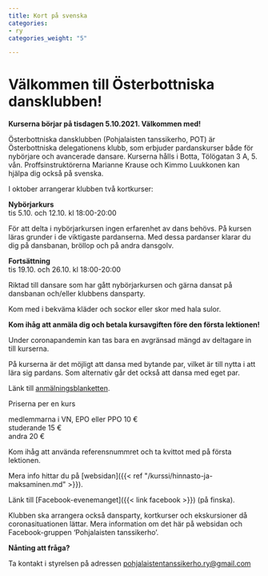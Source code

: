 ```yaml
---
title: Kort på svenska
categories:
- ry
categories_weight: "5"

---
```

# Välkommen till Österbottniska dansklubben!

**Kurserna börjar på tisdagen 5.10.2021. Välkommen med!**

Österbottniska dansklubben (Pohjalaisten tanssikerho, POT) är Österbottniska delegationens klubb, som erbjuder pardanskurser både för nybörjare och avancerade dansare. Kurserna hålls i Botta, Tölögatan 3 A, 5. vån. Proffsinstruktörerna Marianne Krause och Kimmo Luukkonen kan hjälpa dig också på svenska.

I oktober arrangerar klubben två kortkurser:

**Nybörjarkurs**  
tis 5.10. och 12.10. kl 18:00-20:00

För att delta i nybörjarkursen ingen erfarenhet av dans behövs. På kursen läras grunder i de viktigaste pardanserna. Med dessa pardanser klarar du dig på dansbanan, bröllop och på andra dansgolv.

**Fortsättning**  
tis 19.10. och 26.10. kl 18:00-20:00

Riktad till dansare som har gått nybörjarkursen och gärna dansat på dansbanan och/eller klubbens dansparty.

Kom med i bekväma kläder och sockor eller skor med hala sulor.

**Kom ihåg att anmäla dig och betala kursavgiften före den första lektionen!**

Under coronapandemin kan tas bara en avgränsad mängd av deltagare in till kurserna.

På kurserna är det möjligt att dansa med bytande par, vilket är till nytta i att lära sig pardans. Som alternativ går det också att dansa med eget par.

Länk till [anmälningsblanketten](https://docs.google.com/forms/d/e/1FAIpQLSfzk-xtgL3YcQRjJyvUVh1kdIy5aECt9h1B4fBb0-ZBczAuMw/viewform?usp=sf_link).

Priserna per en kurs

medlemmarna i VN, EPO eller PPO 10 €  
studerande 15 €  
andra 20 €

Kom ihåg att använda referensnummret och ta kvittot med på första lektionen.

Mera info hittar du på [websidan]({{< ref "/kurssi/hinnasto-ja-maksaminen.md" >}}).

Länk till [Facebook-evenemanget]({{< link facebook >}}) (på finska).

Klubben ska arrangera också dansparty, kortkurser och ekskursioner då coronasituationen lättar. Mera information om det här på websidan och Facebook-gruppen ‘Pohjalaisten tanssikerho’.

**Nånting att fråga?**

Ta kontakt i styrelsen på adressen pohjalaistentanssikerho.ry@gmail.com